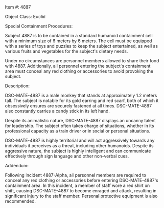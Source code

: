 Item #: 4887

Object Class: Euclid

Special Containment Procedures:

Subject 4887 is to be contained in a standard humanoid containment cell with a minimum size of 6 meters by 6 meters. The cell must be equipped with a series of toys and puzzles to keep the subject entertained, as well as various fruits and vegetables for the subject's dietary needs.

Under no circumstances are personnel members allowed to share their food with 4887. Additionally, all personnel entering the subject's containment area must conceal any red clothing or accessories to avoid provoking the subject.

Description:

DSC-MATE-4887 is a male monkey that stands at approximately 1.2 meters tall. The subject is notable for its gold earring and red scarf, both of which it obsessively ensures are securely fastened at all times. DSC-MATE-4887 also constantly carries a candy stick in its left hand.

Despite its animalistic nature, DSC-MATE-4887 displays an uncanny talent for leadership. The subject often takes charge of situations, whether in its professional capacity as a train driver or in social or personal situations.

DSC-MATE-4887 is highly territorial and will act aggressively towards any individuals it perceives as a threat, including other humanoids. Despite its aggressive nature, the subject is highly intelligent and can communicate effectively through sign language and other non-verbal cues.

Addendum:

Following Incident 4887-Alpha, all personnel members are required to conceal any red clothing or accessories before entering DSC-MATE-4887's containment area. In this incident, a member of staff wore a red shirt on shift, causing DSC-MATE-4887 to become enraged and attack, resulting in significant injury to the staff member. Personal protective equipment is also recommended.